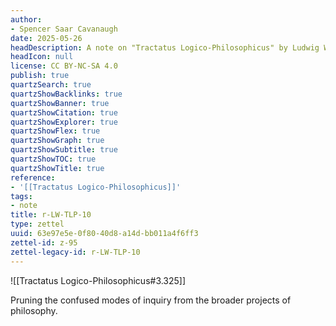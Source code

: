```yaml
---
author:
- Spencer Saar Cavanaugh
date: 2025-05-26
headDescription: A note on "Tractatus Logico-Philosophicus" by Ludwig Wittgenstein
headIcon: null
license: CC BY-NC-SA 4.0
publish: true
quartzSearch: true
quartzShowBacklinks: true
quartzShowBanner: true
quartzShowCitation: true
quartzShowExplorer: true
quartzShowFlex: true
quartzShowGraph: true
quartzShowSubtitle: true
quartzShowTOC: true
quartzShowTitle: true
reference:
- '[[Tractatus Logico-Philosophicus]]'
tags:
- note
title: r-LW-TLP-10
type: zettel
uuid: 63e97e5e-0f80-40d8-a14d-bb011a4f6ff3
zettel-id: z-95
zettel-legacy-id: r-LW-TLP-10
---
```

![[Tractatus Logico-Philosophicus#3.325]]

Pruning the confused modes of inquiry from the broader projects of philosophy.